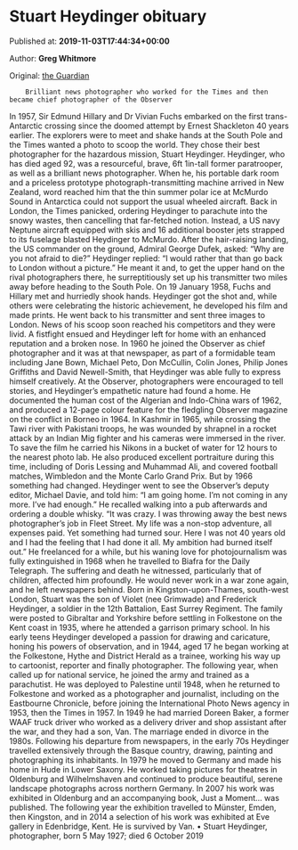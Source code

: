 
# Stuart Heydinger obituary

Published at: **2019-11-03T17:44:34+00:00**

Author: **Greg Whitmore**

Original: [the Guardian](https://www.theguardian.com/artanddesign/2019/nov/03/stuart-heydinger-obituary)


        Brilliant news photographer who worked for the Times and then became chief photographer of the Observer
      
In 1957, Sir Edmund Hillary and Dr Vivian Fuchs embarked on the first trans-Antarctic crossing since the doomed attempt by Ernest Shackleton 40 years earlier. The explorers were to meet and shake hands at the South Pole and the Times wanted a photo to scoop the world. They chose their best photographer for the hazardous mission, Stuart Heydinger.
Heydinger, who has died aged 92, was a resourceful, brave, 6ft 1in-tall former paratrooper, as well as a brilliant news photographer. When he, his portable dark room and a priceless prototype photograph-transmitting machine arrived in New Zealand, word reached him that the thin summer polar ice at McMurdo Sound in Antarctica could not support the usual wheeled aircraft.
Back in London, the Times panicked, ordering Heydinger to parachute into the snowy wastes, then cancelling that far-fetched notion. Instead, a US navy Neptune aircraft equipped with skis and 16 additional booster jets strapped to its fuselage blasted Heydinger to McMurdo.
After the hair-raising landing, the US commander on the ground, Admiral George Dufek, asked: “Why are you not afraid to die?” Heydinger replied: “I would rather that than go back to London without a picture.” He meant it and, to get the upper hand on the rival photographers there, he surreptitiously set up his transmitter two miles away before heading to the South Pole.
On 19 January 1958, Fuchs and Hillary met and hurriedly shook hands. Heydinger got the shot and, while others were celebrating the historic achievement, he developed his film and made prints. He went back to his transmitter and sent three images to London. News of his scoop soon reached his competitors and they were livid. A fistfight ensued and Heydinger left for home with an enhanced reputation and a broken nose.
In 1960 he joined the Observer as chief photographer and it was at that newspaper, as part of a formidable team including Jane Bown, Michael Peto, Don McCullin, Colin Jones, Philip Jones Griffiths and David Newell-Smith, that Heydinger was able fully to express himself creatively. At the Observer, photographers were encouraged to tell stories, and Heydinger’s empathetic nature had found a home.
He documented the human cost of the Algerian and Indo-China wars of 1962, and produced a 12-page colour feature for the fledgling Observer magazine on the conflict in Borneo in 1964. In Kashmir in 1965, while crossing the Tawi river with Pakistani troops, he was wounded by shrapnel in a rocket attack by an Indian Mig fighter and his cameras were immersed in the river. To save the film he carried his Nikons in a bucket of water for 12 hours to the nearest photo lab.
He also produced excellent portraiture during this time, including of Doris Lessing and Muhammad Ali, and covered football matches, Wimbledon and the Monte Carlo Grand Prix.
But by 1966 something had changed. Heydinger went to see the Observer’s deputy editor, Michael Davie, and told him: “I am going home. I’m not coming in any more. I’ve had enough.” He recalled walking into a pub afterwards and ordering a double whisky. “It was crazy. I was throwing away the best news photographer’s job in Fleet Street. My life was a non-stop adventure, all expenses paid. Yet something had turned sour. Here I was not 40 years old and I had the feeling that I had done it all. My ambition had burned itself out.”
He freelanced for a while, but his waning love for photojournalism was fully extinguished in 1968 when he travelled to Biafra for the Daily Telegraph. The suffering and death he witnessed, particularly that of children, affected him profoundly. He would never work in a war zone again, and he left newspapers behind.
Born in Kingston-upon-Thames, south-west London, Stuart was the son of Violet (nee Grimwade) and Frederick Heydinger, a soldier in the 12th Battalion, East Surrey Regiment. The family were posted to Gibraltar and Yorkshire before settling in Folkestone on the Kent coast in 1935, where he attended a garrison primary school.
In his early teens Heydinger developed a passion for drawing and caricature, honing his powers of observation, and in 1944, aged 17 he began working at the Folkestone, Hythe and District Herald as a trainee, working his way up to cartoonist, reporter and finally photographer.
The following year, when called up for national service, he joined the army and trained as a parachutist. He was deployed to Palestine until 1948, when he returned to Folkestone and worked as a photographer and journalist, including on the Eastbourne Chronicle, before joining the International Photo News agency in 1953, then the Times in 1957.
In 1949 he had married Doreen Baker, a former WAAF truck driver who worked as a delivery driver and shop assistant after the war, and they had a son, Van. The marriage ended in divorce in the 1980s.
Following his departure from newspapers, in the early 70s Heydinger travelled extensively through the Basque country, drawing, painting and photographing its inhabitants.
In 1979 he moved to Germany and made his home in Hude in Lower Saxony. He worked taking pictures for theatres in Oldenburg and Wilhelmshaven and continued to produce beautiful, serene landscape photographs across northern Germany.
In 2007 his work was exhibited in Oldenburg and an accompanying book, Just a Moment… was published. The following year the exhibition travelled to Münster, Emden, then Kingston, and in 2014 a selection of his work was exhibited at Eve gallery in Edenbridge, Kent.
He is survived by Van.
• Stuart Heydinger, photographer, born 5 May 1927; died 6 October 2019
